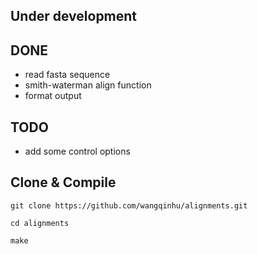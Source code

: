 Under development
-----------------

DONE
----
- read fasta sequence
- smith-waterman align function
- format output

TODO
----
- add some control options


Clone & Compile
---------------

```
git clone https://github.com/wangqinhu/alignments.git

cd alignments

make
```
